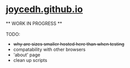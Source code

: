 # [joycedh.github.io](https://joycedh.github.io)
** WORK IN PROGRESS **
<br><br>  TODO:
- <s>why are sizes smaller hosted here than when testing</s>
- compatability with other browsers
- 'about' page
- clean up scripts

